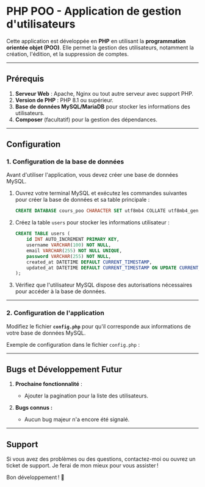 # PHP POO - Application de gestion d'utilisateurs

Cette application est développée en **PHP** en utilisant la **programmation orientée objet (POO)**. Elle permet la gestion des utilisateurs, notamment la création, l'édition, et la suppression de comptes.

---

## Prérequis

1. **Serveur Web** : Apache, Nginx ou tout autre serveur avec support PHP.
2. **Version de PHP** : PHP 8.1 ou supérieur.
3. **Base de données MySQL/MariaDB** pour stocker les informations des utilisateurs.
4. **Composer** (facultatif) pour la gestion des dépendances.

---

## Configuration

### 1. Configuration de la base de données

Avant d'utiliser l'application, vous devez créer une base de données MySQL.

1. Ouvrez votre terminal MySQL et exécutez les commandes suivantes pour créer la base de données et sa table principale :
   ```sql
   CREATE DATABASE cours_poo CHARACTER SET utf8mb4 COLLATE utf8mb4_general_ci;
   ```

2. Créez la table `users` pour stocker les informations utilisateur :
   ```sql
   CREATE TABLE users (
       id INT AUTO_INCREMENT PRIMARY KEY,
       username VARCHAR(100) NOT NULL,
       email VARCHAR(255) NOT NULL UNIQUE,
       password VARCHAR(255) NOT NULL,
       created_at DATETIME DEFAULT CURRENT_TIMESTAMP,
       updated_at DATETIME DEFAULT CURRENT_TIMESTAMP ON UPDATE CURRENT_TIMESTAMP
   );
   ```

3. Vérifiez que l'utilisateur MySQL dispose des autorisations nécessaires pour accéder à la base de données.

---

### 2. Configuration de l'application

Modifiez le fichier **`config.php`** pour qu'il corresponde aux informations de votre base de données MySQL. 

Exemple de configuration dans le fichier `config.php` :

---

## Bugs et Développement Futur

1. **Prochaine fonctionnalité** :  
   - Ajouter la pagination pour la liste des utilisateurs.

2. **Bugs connus :**  
   - Aucun bug majeur n'a encore été signalé.

---

## Support

Si vous avez des problèmes ou des questions, contactez-moi ou ouvrez un ticket de support. Je ferai de mon mieux pour vous assister !

Bon développement ! 🚀